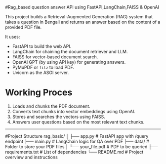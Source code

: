 #Rag_based question answer API using FastAPI,LangChain,FAISS & OpenAI

This project builds a Retrieval-Augmented Generation (RAG) system that takes a question in Bengali and returns an answer based on the content of a provided PDF file.

It uses:
- FastAPI to build the web API.
- LangChain for chaining the document retriever and LLM.
- FAISS for vector-based document search.
- OpenAI GPT (by using API key) for generating answers.
- PyMuPDF or `fitz` to load PDF.
- Uvicorn as the ASGI server.

# Working Proces 

1. Loads and chunks the PDF document.
2. Converts text chunks into vector embeddings using OpenAI.
3. Stores and searches the vectors using FAISS.
4. Answers user questions based on the most relevant text chunks.

---

#Project  Structure
rag_basic/
│
├── app.py # FastAPI app with /query endpoint
├── main.py # LangChain logic for QA over PDF
├── data/ # Folder to store your PDF files
│ └── your_file.pdf # PDF to be queried
├── requirements.txt # List of dependencies
└── README.md # Project overview and instructions

